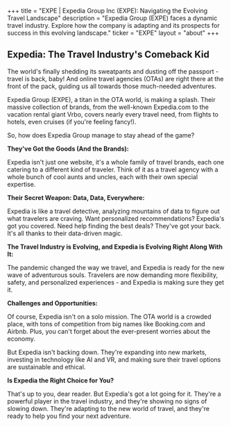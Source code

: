 +++
title = "EXPE |  Expedia Group Inc (EXPE): Navigating the Evolving Travel Landscape"
description = "Expedia Group (EXPE) faces a dynamic travel industry. Explore how the company is adapting and its prospects for success in this evolving landscape."
ticker = "EXPE"
layout = "about"
+++

        


##  Expedia:  The Travel Industry's Comeback Kid 

The world's finally shedding its sweatpants and dusting off the passport -  travel is back, baby! And online travel agencies (OTAs) are right there at the front of the pack, guiding us all towards those much-needed adventures. 

Expedia Group (EXPE), a titan in the OTA world, is making a splash. Their massive collection of brands, from the well-known Expedia.com to the vacation rental giant Vrbo,  covers nearly every travel need, from flights to hotels, even cruises (if you're feeling fancy!). 

So, how does Expedia Group manage to stay ahead of the game?  

**They've Got the Goods (And the Brands):**

Expedia isn't just one website, it's a whole family of travel brands,  each one catering to a different kind of traveler.  Think of it as a travel agency with a whole bunch of cool aunts and uncles, each with their own special expertise. 

**Their Secret Weapon:  Data, Data, Everywhere:**

Expedia is like a travel detective, analyzing mountains of data to figure out what travelers are craving.  Want personalized recommendations? Expedia's got you covered. Need help finding the best deals? They've got your back.  It's all thanks to their data-driven magic. 

**The Travel Industry is Evolving, and Expedia is Evolving Right Along With It:**

The pandemic changed the way we travel, and Expedia is ready for the new wave of adventurous souls. Travelers are now demanding more flexibility, safety, and personalized experiences -  and Expedia is making sure they get it.  

**Challenges and Opportunities:**

Of course, Expedia isn't on a solo mission.  The OTA world is a crowded place, with tons of competition from big names like Booking.com and Airbnb. Plus,  you can't forget about the ever-present worries about the economy.

But Expedia isn't backing down.  They're expanding into new markets,  investing in technology like AI and VR, and making sure their travel options are sustainable and ethical.  

**Is Expedia the Right Choice for You?**

That's up to you, dear reader.  But Expedia's got a lot going for it. They're a powerful player in the travel industry, and they're showing no signs of slowing down.  They're  adapting to the new world of travel, and they're ready to help you find your next adventure. 

        